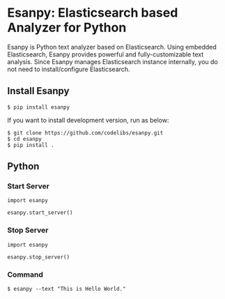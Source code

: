 # Esanpy: Elasticsearch based Analyzer for Python

Esanpy is Python text analyzer based on Elasticsearch.
Using embedded Elasticsearch, Esanpy provides powerful and fully-customizable text analysis.
Since Esanpy manages Elasticsearch instance internally, you do not need to install/configure Elasticsearch.

## Install Esanpy

    $ pip install esanpy

If you want to install development version, run as below:

    $ git clone https://github.com/codelibs/esanpy.git
    $ cd esanpy
    $ pip install .

## Python

### Start Server

```
import esanpy

esanpy.start_server()
```

### Stop Server

```
import esanpy

esanpy.stop_server()
```

### Command

    $ esanpy --text "This is Hello World."

